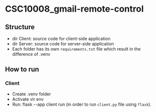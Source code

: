 # CSC10008_gmail-remote-control
## Structure
- dir Client: source code for client-side application
- dir Server: source code for server-side application
- Each folder has its own `requirements.txt` file which result in the difference of .venv
## How to run
### Client
- Create .venv folder
- Activate vir env
- Run: flask --app client run (in order to run `client.py` file using `flask`).
